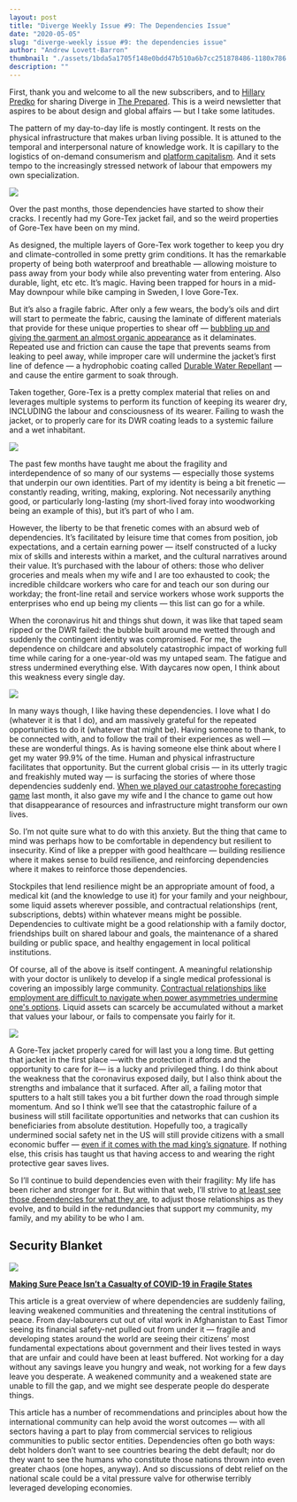 ```yaml
---
layout: post
title: "Diverge Weekly Issue #9: The Dependencies Issue"
date: "2020-05-05"
slug: "diverge-weekly issue #9: the dependencies issue"
author: "Andrew Lovett-Barron"
thumbnail: "./assets/1bda5a1705f148e0bdd47b510a6b7cc251878486-1180x786.jpg"
description: ""
---
```


First, thank you and welcome to all the new subscribers, and to [Hillary Predko](http://hillarypredko.com/) for sharing Diverge in [The Prepared](https://theprepared.org/). This is a weird newsletter that aspires to be about design and global affairs — but I take some latitudes.

The pattern of my day-to-day life is mostly contingent. It rests on the physical infrastructure that makes urban living possible. It is attuned to the temporal and interpersonal nature of knowledge work. It is capillary to the logistics of on-demand consumerism and [platform capitalism](https://amzn.to/3b5wjGt). And it sets tempo to the increasingly stressed network of labour that empowers my own specialization.



![](./assets/9aba682bedfafedee8345c053ef49a4bfb16c96c-1180x786.jpg)

Over the past months, those dependencies have started to show their cracks. I recently had my Gore-Tex jacket fail, and so the weird properties of Gore-Tex have been on my mind.

As designed, the multiple layers of Gore-Tex work together to keep you dry and climate-controlled in some pretty grim conditions. It has the remarkable property of being both waterproof and breathable — allowing moisture to pass away from your body while also preventing water from entering. Also durable, light, etc etc. It’s magic. Having been trapped for hours in a mid-May downpour while bike camping in Sweden, I love Gore-Tex.

But it’s also a fragile fabric. After only a few wears, the body’s oils and dirt will start to permeate the fabric, causing the laminate of different materials that provide for these unique properties to shear off — [bubbling up and giving the garment an almost organic appearance](http://tectahoe.com/delamination/) as it delaminates. Repeated use and friction can cause the tape that prevents seams from leaking to peel away, while improper care will undermine the jacket’s first line of defence — a hydrophobic coating called [Durable Water Repellant](https://en.wikipedia.org/wiki/Durable_water_repellent) — and cause the entire garment to soak through.

Taken together, Gore-Tex is a pretty complex material that relies on and leverages multiple systems to perform its function of keeping its wearer dry, INCLUDING the labour and consciousness of its wearer. Failing to wash the jacket, or to properly care for its DWR coating leads to a systemic failure and a wet inhabitant.

![](./assets/4bf307d5bf990cd9149be30538c777b32ce2e086-1180x786.jpg)

The past few months have taught me about the fragility and interdependence of so many of our systems — especially those systems that underpin our own identities. Part of my identity is being a bit frenetic — constantly reading, writing, making, exploring. Not necessarily anything good, or particularly long-lasting (my short-lived foray into woodworking being an example of this), but it’s part of who I am.

However, the liberty to be that frenetic comes with an absurd web of dependencies. It’s facilitated by leisure time that comes from position, job expectations, and a certain earning power — itself constructed of a lucky mix of skills and interests within a market, and the cultural narratives around their value. It’s purchased with the labour of others: those who deliver groceries and meals when my wife and I are too exhausted to cook; the incredible childcare workers who care for and teach our son during our workday; the front-line retail and service workers whose work supports the enterprises who end up being my clients — this list can go for a while.

When the coronavirus hit and things shut down, it was like that taped seam ripped or the DWR failed: the bubble built around me wetted through and suddenly the contingent identity was compromised. For me, the dependence on childcare and absolutely catastrophic impact of working full time while caring for a one-year-old was my untaped seam. The fatigue and stress undermined everything else. With daycares now open, I think about this weakness every single day.

![](./assets/e644d6b6af96005145c48d1043e7fcdfaa3ca832-1180x786.jpg)

  
In many ways though, I like having these dependencies. I love what I do (whatever it is that I do), and am massively grateful for the repeated opportunities to do it (whatever that might be). Having someone to thank, to be connected with, and to follow the trail of their experiences as well — these are wonderful things. As is having someone else think about where I get my water 99.9% of the time. Human and physical infrastructure facilitates that opportunity. But the current global crisis — in its utterly tragic and freakishly muted way — is surfacing the stories of where those dependencies suddenly end. [When we played our catastrophe forecasting game](https://andrewlb.com/covid-anxiety/) last month, it also gave my wife and I the chance to game out how that disappearance of resources and infrastructure might transform our own lives.

So. I’m not quite sure what to do with this anxiety. But the thing that came to mind was perhaps how to be comfortable in dependency but resilient to insecurity. Kind of like a prepper with good healthcare — building resilience where it makes sense to build resilience, and reinforcing dependencies where it makes to reinforce those dependencies.

Stockpiles that lend resilience might be an appropriate amount of food, a medical kit (and the knowledge to use it) for your family and your neighbour, some liquid assets wherever possible, and contractual relationships (rent, subscriptions, debts) within whatever means might be possible. Dependencies to cultivate might be a good relationship with a family doctor, friendships built on shared labour and goals, the maintenance of a shared building or public space, and healthy engagement in local political institutions.

Of course, all of the above is itself contingent. A meaningful relationship with your doctor is unlikely to develop if a single medical professional is covering an impossibly large community. [Contractual relationships like employment are difficult to navigate when power asymmetries undermine one's options](https://www.tbray.org/ongoing/When/202x/2020/04/29/Leaving-Amazon). Liquid assets can scarcely be accumulated without a market that values your labour, or fails to compensate you fairly for it.

![](./assets/435b680d2fd36462a1f93879b17f736b64d69590-1180x786.jpg)

A Gore-Tex jacket properly cared for will last you a long time. But getting that jacket in the first place —with the protection it affords and the opportunity to care for it— is a lucky and privileged thing. I do think about the weakness that the coronavirus exposed daily, but I also think about the strengths and imbalance that it surfaced. After all, a failing motor that sputters to a halt still takes you a bit further down the road through simple momentum. And so I think we’ll see that the catastrophic failure of a business will still facilitate opportunities and networks that can cushion its beneficiaries from absolute destitution. Hopefully too, a tragically undermined social safety net in the US will still provide citizens with a small economic buffer — [even if it comes with the mad king’s signature](https://www.nytimes.com/2020/04/14/us/politics/stimulus-check-trump-signature.html). If nothing else, this crisis has taught us that having access to and wearing the right protective gear saves lives.

So I’ll continue to build dependencies even with their fragility: My life has been richer and stronger for it. But within that web, I’ll strive to [at least see those dependencies for what they are](https://amzn.to/2LaUKYd), to adjust those relationships as they evolve, and to build in the redundancies that support my community, my family, and my ability to be who I am.



## Security Blanket

![](./assets/4b78e5b258f5ff8f9f3b4894d2ca2488d24b37de-1044x698.png)

[**Making Sure Peace Isn’t a Casualty of COVID-19 in Fragile States**](https://www.worldpoliticsreview.com/articles/28734/making-sure-peace-isn-t-a-casualty-of-covid-19-in-fragile-states)

This article is a great overview of where dependencies are suddenly failing, leaving weakened communities and threatening the central institutions of peace. From day-labourers cut out of vital work in Afghanistan to East Timor seeing its financial safety-net pulled out from under it — fragile and developing states around the world are seeing their citizens’ most fundamental expectations about government and their lives tested in ways that are unfair and could have been at least buffered. Not working for a day without any savings leave you hungry and weak, not working for a few days leave you desperate. A weakened community and a weakened state are unable to fill the gap, and we might see desperate people do desperate things.

This article has a number of recommendations and principles about how the international community can help avoid the worst outcomes — with all sectors having a part to play from commercial services to religious communities to public sector entities. Dependencies often go both ways: debt holders don’t want to see countries bearing the debt default; nor do they want to see the humans who constitute those nations thrown into even greater chaos (one hopes, anyway). And so discussions of debt relief on the national scale could be a vital pressure valve for otherwise terribly leveraged developing economies.
